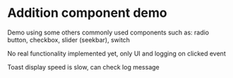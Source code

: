 # Addition component demo

Demo using some others commonly used components such as: radio button, checkbox, slider (seekbar), switch

No real functionality implemented yet, only UI and logging on clicked event

Toast display speed is slow, can check log message
